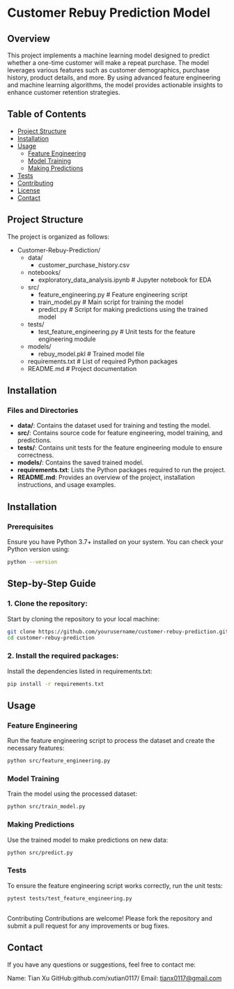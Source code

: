 # Customer Rebuy Prediction Model

## Overview

This project implements a machine learning model designed to predict whether a one-time customer will make a repeat purchase. The model leverages various features such as customer demographics, purchase history, product details, and more. By using advanced feature engineering and machine learning algorithms, the model provides actionable insights to enhance customer retention strategies.

## Table of Contents

- [Project Structure](#project-structure)
- [Installation](#installation)
- [Usage](#usage)
  - [Feature Engineering](#feature-engineering)
  - [Model Training](#model-training)
  - [Making Predictions](#making-predictions)
- [Tests](#tests)
- [Contributing](#contributing)
- [License](#license)
- [Contact](#contact)



## Project Structure

The project is organized as follows:

- Customer-Rebuy-Prediction/
  - data/
    - customer_purchase_history.csv          
  - notebooks/
    - exploratory_data_analysis.ipynb        # Jupyter notebook for EDA 
  - src/
    - feature_engineering.py                 # Feature engineering script
    - train_model.py                         # Main script for training the model
    - predict.py                             # Script for making predictions using the trained model
  - tests/
    - test_feature_engineering.py            # Unit tests for the feature engineering module
  - models/
    - rebuy_model.pkl                        # Trained model file
  - requirements.txt                         # List of required Python packages
  - README.md                                # Project documentation

## Installation


### Files and Directories

- **data/**: Contains the dataset used for training and testing the model. 
- **src/**: Contains source code for feature engineering, model training, and predictions.
- **tests/**: Contains unit tests for the feature engineering module to ensure correctness.
- **models/**: Contains the saved trained model.
- **requirements.txt**: Lists the Python packages required to run the project.
- **README.md**: Provides an overview of the project, installation instructions, and usage examples.


## Installation

### Prerequisites

Ensure you have Python 3.7+ installed on your system. You can check your Python version using:

```bash
python --version
```

## Step-by-Step Guide
### 1. Clone the repository:
Start by cloning the repository to your local machine:

```bash
git clone https://github.com/yourusername/customer-rebuy-prediction.git
cd customer-rebuy-prediction
```
### 2. Install the required packages:
Install the dependencies listed in requirements.txt:

```bash
pip install -r requirements.txt
```
## Usage
### Feature Engineering
Run the feature engineering script to process the dataset and create the necessary features:

```bash
python src/feature_engineering.py
```

### Model Training
Train the model using the processed dataset:

```bash
python src/train_model.py
```
### Making Predictions
Use the trained model to make predictions on new data:

```bash
python src/predict.py
```
### Tests
To ensure the feature engineering script works correctly, run the unit tests:

```bash
pytest tests/test_feature_engineering.py
```
## 
Contributing
Contributions are welcome! Please fork the repository and submit a pull request for any improvements or bug fixes.


## Contact
If you have any questions or suggestions, feel free to contact me:

Name: Tian Xu
GitHub:github.com/xutian0117/
Email: tianx0117@gmail.com







